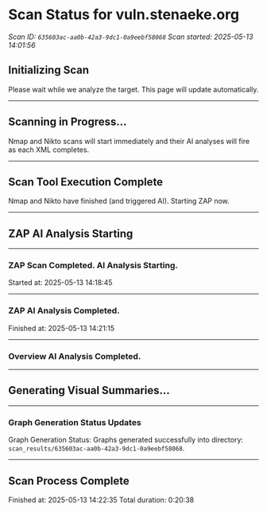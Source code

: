 # Scan Status for vuln.stenaeke.org

*Scan ID: `635603ac-aa0b-42a3-9dc1-0a9eebf58068`*
*Scan started: 2025-05-13 14:01:56*

## Initializing Scan

Please wait while we analyze the target. This page will update automatically.

---

## Scanning in Progress...

Nmap and Nikto scans will start immediately and their AI analyses will fire as each XML completes.

---

## Scan Tool Execution Complete

Nmap and Nikto have finished (and triggered AI). Starting ZAP now.

---

## ZAP AI Analysis Starting

---

### ZAP Scan Completed. AI Analysis Starting.
Started at: 2025-05-13 14:18:45


---

### ZAP AI Analysis Completed.
Finished at: 2025-05-13 14:21:15


---

### Overview AI Analysis Completed.

---

## Generating Visual Summaries...

---

### Graph Generation Status Updates

Graph Generation Status: Graphs generated successfully into directory: `scan_results/635603ac-aa0b-42a3-9dc1-0a9eebf58068`.

---

## Scan Process Complete

Finished at: 2025-05-13 14:22:35
Total duration: 0:20:38

